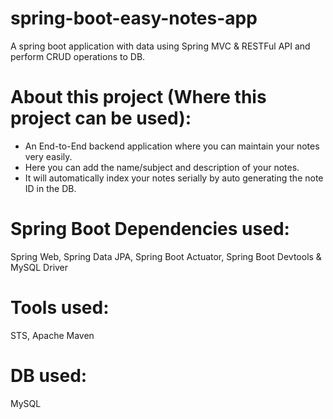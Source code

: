 # spring-boot-easy-notes-app
A spring boot application with data using Spring MVC & RESTFul API and perform CRUD operations to DB.

# About this project (Where this project can be used):
- An End-to-End backend application where you can maintain your notes very easily.
- Here you can add the name/subject and description of your notes.
- It will automatically index your notes serially by auto generating the note ID in the DB.

# Spring Boot Dependencies used: 
Spring Web, Spring Data JPA, Spring Boot Actuator, Spring Boot Devtools & MySQL Driver

# Tools used:
STS, Apache Maven

# DB used:
MySQL
